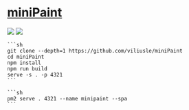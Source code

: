 # [miniPaint](https://github.com/viliusle/miniPaint)

![](https://img.shields.io/github/license/viliusle/miniPaint?style=flat-square) ![](https://img.shields.io/github/last-commit/scillidan/miniPaint/main?label=last%20commit%20(fork)&style=flat-square)

````{tab} From source
```sh
git clone --depth=1 https://github.com/viliusle/miniPaint
cd miniPaint
npm install
npm run build
serve -s . -p 4321
```
````

````{tab} PM2
```sh
pm2 serve . 4321 --name minipaint --spa
```
````